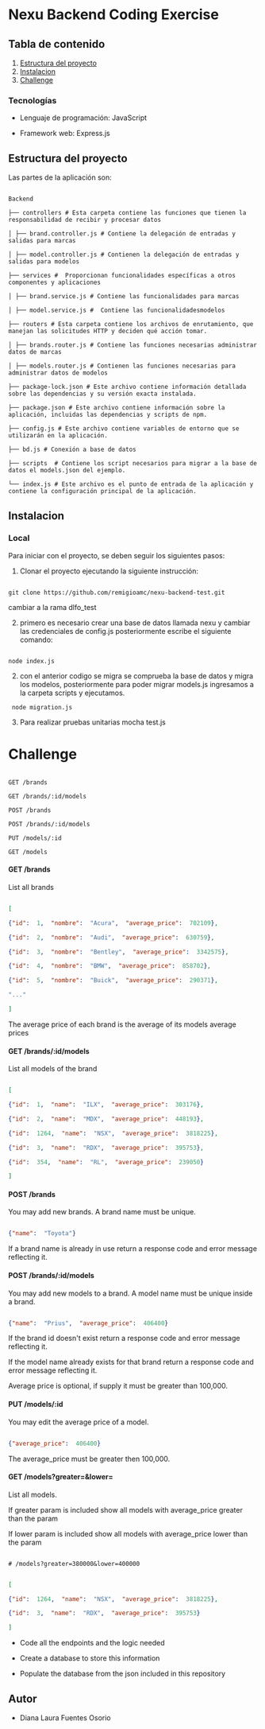 #  Nexu Backend Coding Exercise

  
  

##  [](#tabla-de-contenido)Tabla de contenido

  


1.  [Estructura del proyecto](#estructura-del-proyecto)
2.  [Instalacion](#instalacion)
3.  [Challenge](#challenge)

 


###  Tecnologías

  

- Lenguaje de programación: JavaScript

- Framework web: Express.js


  

##  [](#estructura-del-proyecto)Estructura del proyecto

    

Las partes de la aplicación son:
  

```

Backend

├── controllers # Esta carpeta contiene las funciones que tienen la responsabilidad de recibir y procesar datos

│ ├── brand.controller.js # Contiene la delegación de entradas y salidas para marcas

│ ├── model.controller.js # Contienen la delegación de entradas y salidas para modelos

├── services #  Proporcionan funcionalidades específicas a otros componentes y aplicaciones

│ ├── brand.service.js # Contiene las funcionalidades para marcas

│ ├── model.service.js #  Contiene las funcionalidadesmodelos

├── routers # Esta carpeta contiene los archivos de enrutamiento, que manejan las solicitudes HTTP y deciden qué acción tomar.

│ ├── brands.router.js # Contiene las funciones necesarias administrar datos de marcas

│ ├── models.router.js # Contienen las funciones necesarias para administrar datos de modelos

├── package-lock.json # Este archivo contiene información detallada sobre las dependencias y su versión exacta instalada.

├── package.json # Este archivo contiene información sobre la aplicación, incluidas las dependencias y scripts de npm.

├── config.js # Este archivo contiene variables de entorno que se utilizarán en la aplicación.

├── bd.js # Conexión a base de datos

├── scripts  # Contiene los script necesarios para migrar a la base de datos el models.json del ejemplo.

└── index.js # Este archivo es el punto de entrada de la aplicación y contiene la configuración principal de la aplicación.

```

##  [](#instalacion)Instalacion

  

###  [](#local)Local

  

Para iniciar con el proyecto, se deben seguir los siguientes pasos:

  

1. Clonar el proyecto ejecutando la siguiente instrucción:

  

```

git clone https://github.com/remigioamc/nexu-backend-test.git

```

cambiar a la rama dlfo_test 

2. primero es necesario crear una base de datos llamada nexu y cambiar las credenciales de config.js posteriormente  escribe el siguiente comando:

  

```shell

node index.js

```
2. con el anterior codigo se migra se comprueba la base de datos y migra los modelos, posteriormente para poder migrar models.js ingresamos a la carpeta scripts y ejecutamos.

```
 node migration.js
```
3. Para realizar pruebas unitarias mocha test.js 

#  [](#challenge)Challenge
```

GET /brands

GET /brands/:id/models

POST /brands

POST /brands/:id/models

PUT /models/:id

GET /models

```

  

####  GET /brands

  

List all brands

```json

[

{"id":  1,  "nombre":  "Acura",  "average_price":  702109},

{"id":  2,  "nombre":  "Audi",  "average_price":  630759},

{"id":  3,  "nombre":  "Bentley",  "average_price":  3342575},

{"id":  4,  "nombre":  "BMW",  "average_price":  858702},

{"id":  5,  "nombre":  "Buick",  "average_price":  290371},

"..."

]

```

The average price of each brand is the average of its models average prices

  

####  GET /brands/:id/models

  

List all models of the brand

```json

[

{"id":  1,  "name":  "ILX",  "average_price":  303176},

{"id":  2,  "name":  "MDX",  "average_price":  448193},

{"id":  1264,  "name":  "NSX",  "average_price":  3818225},

{"id":  3,  "name":  "RDX",  "average_price":  395753},

{"id":  354,  "name":  "RL",  "average_price":  239050}

]

```

  

####  POST /brands

  

You may add new brands. A brand name must be unique.

  

```json

{"name":  "Toyota"}

```

  

If a brand name is already in use return a response code and error message reflecting it.

  
  

####  POST /brands/:id/models

  

You may add new models to a brand. A model name must be unique inside a brand.

  

```json

{"name":  "Prius",  "average_price":  406400}

```

If the brand id doesn't exist return a response code and error message reflecting it.

  

If the model name already exists for that brand return a response code and error message reflecting it.

  

Average price is optional, if supply it must be greater than 100,000.

  
  

####  PUT /models/:id

  

You may edit the average price of a model.

  

```json

{"average_price":  406400}

```

The average_price must be greater then 100,000.

  

####  GET /models?greater=&lower=

  

List all models.

If greater param is included show all models with average_price greater than the param

If lower param is included show all models with average_price lower than the param

```

# /models?greater=380000&lower=400000

```

```json

[

{"id":  1264,  "name":  "NSX",  "average_price":  3818225},

{"id":  3,  "name":  "RDX",  "average_price":  395753}

]

```

  

- Code all the endpoints and the logic needed

  

- Create a database to store this information

  

- Populate the database from the json included in this repository

  


  
##  [](#autor)Autor

- Diana Laura Fuentes Osorio
